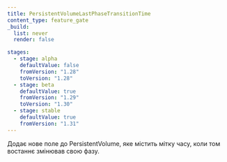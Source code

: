 ```yaml
---
title: PersistentVolumeLastPhaseTransitionTime
content_type: feature_gate
_build:
  list: never
  render: false

stages:
  - stage: alpha
    defaultValue: false
    fromVersion: "1.28"
    toVersion: "1.28"
  - stage: beta
    defaultValue: true
    fromVersion: "1.29"
    toVersion: "1.30"
  - stage: stable
    defaultValue: true
    fromVersion: "1.31"
---
```

Додає нове поле до PersistentVolume, яке містить мітку часу, коли том востаннє змінював свою фазу.
